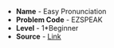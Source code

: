 - **Name** - Easy Pronunciation 
- **Problem Code** - EZSPEAK
- **Level** - 1*Beginner
- **Source** - [Link](https://www.codechef.com/problems/EZSPEAK)